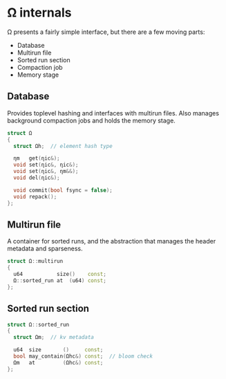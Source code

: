 # Ω internals
Ω presents a fairly simple interface, but there are a few moving parts:

+ Database
+ Multirun file
+ Sorted run section
+ Compaction job
+ Memory stage


## Database
Provides toplevel hashing and interfaces with multirun files. Also manages background compaction jobs and holds the memory stage.

```cpp
struct Ω
{
  struct Ωh;  // element hash type

  ηm   get(ηic&);
  void set(ηic&, ηic&);
  void set(ηic&, ηm&&);
  void del(ηic&);

  void commit(bool fsync = false);
  void repack();
};
```


## Multirun file
A container for sorted runs, and the abstraction that manages the header metadata and sparseness.

```cpp
struct Ω::multirun
{
  u64           size()    const;
  Ω::sorted_run at  (u64) const;
};
```


## Sorted run section
```cpp
struct Ω::sorted_run
{
  struct Ωm;  // kv metadata

  u64  size       ()     const;
  bool may_contain(Ωhc&) const;  // bloom check
  Ωm   at         (Ωhc&) const;
};
```
